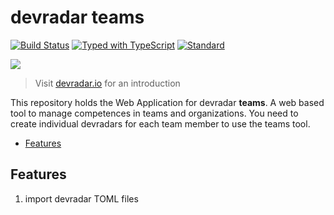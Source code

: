 # devradar teams

[![Build Status](https://github.com/anoff/devradar/workflows/teams/badge.svg)](https://github.com/anoff/devradar/actions)
[![Typed with TypeScript](https://badgen.net/badge/built%20with/TypeScript/blue?icon=typescript)](https://www.typescriptlang.org/)
[![Standard](https://badgen.net/badge/code%20style/standard/pink)](https://standardjs.com/)

<img src="../assets/logo-text.png">

> Visit [devradar.io](https://devradar.io) for an introduction

This repository holds the Web Application for devradar **teams**.
A web based tool to manage competences in teams and organizations.
You need to create individual devradars for each team member to use the teams tool.

<!-- TOC depthFrom:2 -->

- [Features](#features)

<!-- /TOC -->

## Features

1. import devradar TOML files
